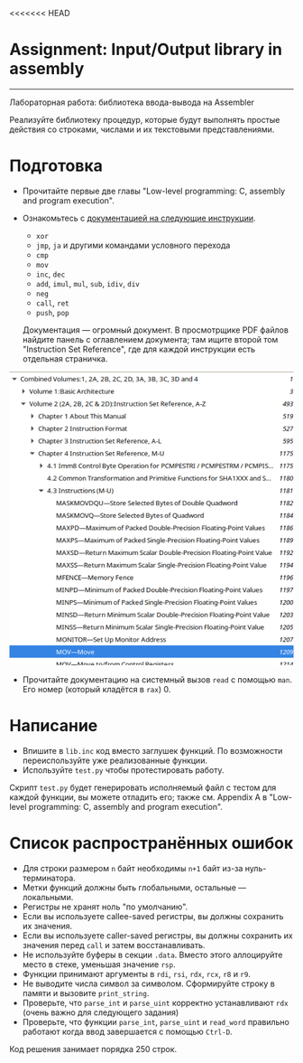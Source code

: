 <<<<<<< HEAD
# Assignment: Input/Output library in assembly
---
Лабораторная работа: библиотека ввода-вывода на Assembler


Реализуйте библиотеку процедур, которые будут выполнять простые действия со строками, числами и их текстовыми представлениями.

# Подготовка

* Прочитайте первые две главы "Low-level programming: C, assembly and program execution".

* Ознакомьтесь с [документацией на следующие инструкции](https://gitlab.se.ifmo.ru/programming-languages/cse-programming-languages-fall-2021/main/-/blob/main/docs/intel-manual.pdf).

  - `xor`
  - `jmp`, `ja` и другими командами условного перехода
  - `cmp`
  - `mov`
  - `inc`, `dec`
  - `add`, `imul`, `mul`, `sub`, `idiv`, `div`
  - `neg`
  - `call`, `ret`
  - `push`, `pop`
  
  Документация &mdash; огромный документ. В просмотрщике PDF файлов найдите панель с оглавлением документа; там ищите второй том "Instruction Set Reference", где для каждой инструкции есть отдельная страничка.

![](./img/outline.png) 


* Прочитайте документацию на системный вызов `read` с помощью `man`. Его номер (который кладётся в `rax`) 0.

# Написание

- Впишите в `lib.inc` код вместо заглушек функций. По возможности переиспользуйте уже реализованные функции.
- Используйте `test.py` чтобы протестировать работу. 


Скрипт `test.py` будет генерировать исполняемый файл с тестом для каждой функции, вы можете отладить его; также см. Appendix A в "Low-level programming: C, assembly and program execution".
 
# Список распространённых ошибок

- Для строки размером `n` байт необходимы `n+1` байт из-за нуль-терминатора.
- Метки функций должны быть глобальными, остальные &mdash; локальными.
- Регистры не хранят ноль "по умолчанию".
- Если вы используете callee-saved регистры, вы должны сохранить их значения.
- Если вы используете caller-saved регистры, вы должны сохранить их значения перед `call` и затем восстанавливать.
- Не используйте буферы в секции `.data`. Вместо этого аллоцируйте место в стеке, уменьшая значение `rsp`.
- Функции принимают аргументы в `rdi`, `rsi`, `rdx`, `rcx`, `r8` и `r9`.
- Не выводите числа символ за символом. Сформируйте строку в памяти и вызовите `print_string`.
- Проверьте, что `parse_int` и `parse_uint` корректно устанавливают `rdx` (очень важно для следующего задания)
- Проверьте, что функции `parse_int`, `parse_uint` и `read_word` правильно работают когда ввод завершается с помощью `Ctrl-D`.

Код решения занимает порядка 250 строк.
